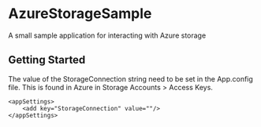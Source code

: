 # AzureStorageSample

A small sample application for interacting with Azure storage

## Getting Started

The value of the StorageConnection string need to be set in the App.config file. This is found in Azure in Storage Accounts > Access Keys.

```
<appSettings>
    <add key="StorageConnection" value=""/>
</appSettings>
```